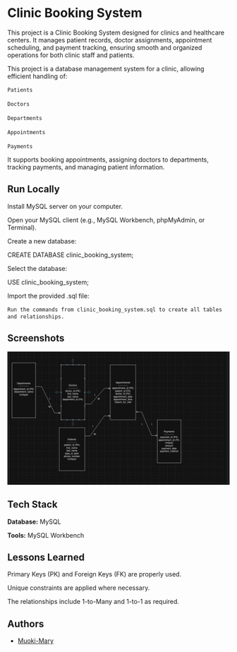 # Clinic Booking System

This project is a Clinic Booking System designed for clinics and healthcare centers.
It manages patient records, doctor assignments, appointment scheduling, and payment tracking, ensuring smooth and organized operations for both clinic staff and patients.

This project is a database management system for a clinic, allowing efficient handling of:

    Patients

    Doctors

    Departments

    Appointments

    Payments

It supports booking appointments, assigning doctors to departments, tracking payments, and managing patient information.

## Run Locally

Install MySQL server on your computer.

Open your MySQL client (e.g., MySQL Workbench, phpMyAdmin, or Terminal).

Create a new database:

CREATE DATABASE clinic_booking_system;

Select the database:

USE clinic_booking_system;

Import the provided .sql file:

    Run the commands from clinic_booking_system.sql to create all tables and relationships.

## Screenshots

![App Screenshot](https://github.com/Muoki-Mary/clinic-booking-system/blob/main/clinic_booking_system.drawio.png?raw=true)

## Tech Stack

**Database:** MySQL

**Tools:** MySQL Workbench

## Lessons Learned

Primary Keys (PK) and Foreign Keys (FK) are properly used.

Unique constraints are applied where necessary.

The relationships include 1-to-Many and 1-to-1 as required.

## Authors

- [Muoki-Mary](https://www.github.com/MuokiMary)
